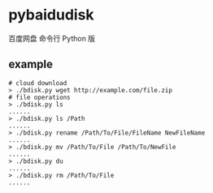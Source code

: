 pybaidudisk
===========

百度网盘 命令行 Python 版

## example

```
# cloud download
> ./bdisk.py wget http://example.com/file.zip
# file operations
> ./bdisk.py ls
......
> ./bdisk.py ls /Path
......
> ./bdisk.py rename /Path/To/File/FileName NewFileName
......
> ./bdisk.py mv /Path/To/File /Path/To/NewFile
......
> ./bdisk.py du
......
> ./bdisk.py rm /Path/To/File
......
```
